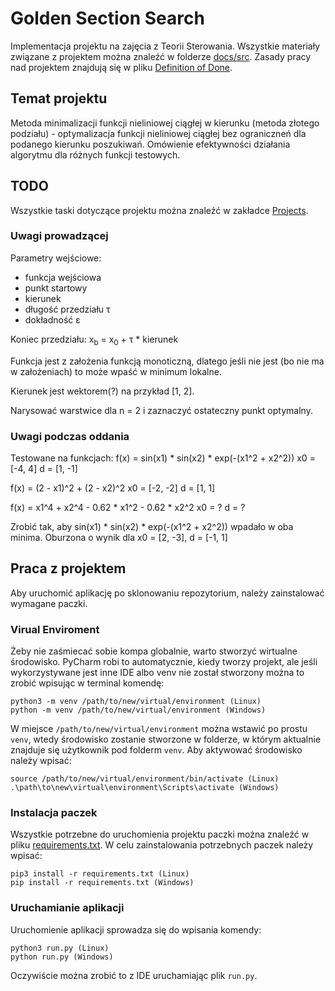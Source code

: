 # Golden Section Search
Implementacja projektu na zajęcia z Teorii Sterowania. Wszystkie materiały związane z projektem można znaleźć w folderze [docs/src](docs/src). Zasady pracy nad projektem znajdują się w pliku [Definition of Done](docs/dod.md).

## Temat projektu
Metoda minimalizacji funkcji nieliniowej ciągłej w kierunku (metoda złotego podziału) - optymalizacja funkcji nieliniowej ciągłej bez ograniczneń dla podanego kierunku poszukiwań. Omówienie efektywności działania algorytmu dla różnych funkcji testowych.

## TODO
Wszystkie taski dotyczące projektu można znaleźć w zakładce [Projects](https://github.com/damianschmidt/golden-section-search/projects/1?add_cards_query=is%3Aopen).

### Uwagi prowadzącej
Parametry wejściowe:
 - funkcja wejściowa
 - punkt startowy
 - kierunek
 - długość przedziału τ
 - dokładność ε
 
Koniec przedziału: x<sub>b</sub> = x<sub>0</sub> + τ * kierunek
 
Funkcja jest z założenia funkcją monoticzną, dlatego jeśli nie jest (bo nie ma w założeniach) to może wpaść w minimum lokalne.

Kierunek jest wektorem(?) na przykład [1, 2].

Narysować warstwice dla n = 2 i zaznaczyć ostateczny punkt optymalny.

### Uwagi podczas oddania

Testowane na funkcjach:
f(x) = sin(x1) * sin(x2) * exp(-(x1^2 + x2^2))
x0 = [-4, 4]
d = [1, -1]

f(x) = (2 - x1)^2 + (2 - x2)^2
x0 = [-2, -2]
d = [1, 1]

f(x) = x1^4 + x2^4 - 0.62 * x1^2 - 0.62 * x2^2
x0 = ?
d = ?

Zrobić tak, aby sin(x1) * sin(x2) * exp(-(x1^2 + x2^2)) wpadało w oba minima. Oburzona o wynik dla x0 = [2, -3], d = [-1, 1]

## Praca z projektem
Aby uruchomić aplikację po sklonowaniu repozytorium, należy zainstalować wymagane paczki.

### Virual Enviroment
Żeby nie zaśmiecać sobie kompa globalnie, warto stworzyć wirtualne środowisko. PyCharm robi to automatycznie, kiedy tworzy projekt, ale jeśli wykorzystywane jest inne IDE albo venv nie został stworzony można to zrobić wpisując w terminal komendę:
```
python3 -m venv /path/to/new/virtual/environment (Linux)
python -m venv /path/to/new/virtual/environment (Windows)
```
W miejsce `/path/to/new/virtual/environment` można wstawić po prostu `venv`, wtedy środowisko zostanie stworzone w folderze, w którym aktualnie znajduje się użytkownik pod folderm `venv`. Aby aktywować środowisko należy wpisać:
```
source /path/to/new/virtual/environment/bin/activate (Linux)
.\path\to\new\virtual\environment\Scripts\activate (Windows)
```

### Instalacja paczek
Wszystkie potrzebne do uruchomienia projektu paczki można znaleźć w pliku [requirements.txt](requirements.txt). W celu zainstalowania potrzebnych paczek należy wpisać:
```
pip3 install -r requirements.txt (Linux)
pip install -r requirements.txt (Windows)
```

### Uruchamianie aplikacji
Uruchomienie aplikacji sprowadza się do wpisania komendy:
```
python3 run.py (Linux)
python run.py (Windows)
```
Oczywiście można zrobić to z IDE uruchamiając plik `run.py`.
